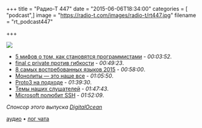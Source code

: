 +++
title = "Радио-Т 447"
date = "2015-06-06T18:34:00"
categories = [ "podcast",]
image = "https://radio-t.com/images/radio-t/rt447.jpg"
filename = "rt_podcast447"

+++

![](https://radio-t.com/images/radio-t/rt447.jpg)

- [5 мифов о том, как становятся программистами](http://prsm.tc/lVJGzU) - *00:03:52*.
- [final с private против гибкости](http://www.brandonsavage.net/what-about-final-and-private/) - *00:49:23*.
- [8 самых востребованных языков 2015](http://www.devbattles.com/en/sand/post-1314-The-8-Most-InDemand-Programming-Languages-of-2015) - *00:58:00*.
- [Монолиты — это наше все](http://prsm.tc/3ugGyf) - *01:05:50*.
- [Proto3 на подходе](https://developers.google.com/protocol-buffers/docs/proto3) - *01:39:30*.
- [Темы наших слушателей](https://radio-t.com/p/2015/06/02/prep-447/) - *01:47:43*.
- [Microsoft полюбит SSH](http://blogs.msdn.com/b/looking_forward_microsoft__support_for_secure_shell_ssh1/archive/2015/06/02/managing-looking-forward-mic) - *01:52:09*.

_Спонсор этого выпуска [DigitalOcean](https://do.co/radiot)_

[аудио](https://cdn.radio-t.com/rt_podcast447.mp3) • [лог чата](http://chat.radio-t.com/logs/radio-t-447.html)
<audio src="https://cdn.radio-t.com/rt_podcast447.mp3" preload="none"></audio>
